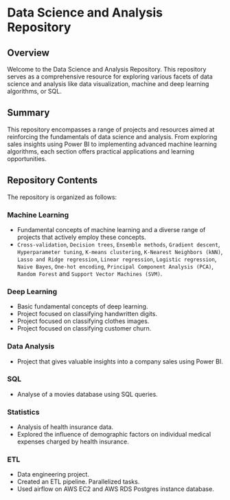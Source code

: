 # Data Science and Analysis Repository

## Overview

Welcome to the Data Science and Analysis Repository. This repository serves as a comprehensive resource for exploring various facets of data science and analysis like data visualization, machine and deep learning algorithms, or SQL.

## Summary

This repository encompasses a range of projects and resources aimed at reinforcing the fundamentals of data science and analysis. From exploring sales insights using Power BI to implementing advanced machine learning algorithms, each section offers practical applications and learning opportunities.

## Repository Contents

The repository is organized as follows:

### Machine Learning
  - Fundamental concepts of machine learning and a diverse range of projects that actively employ these concepts.
  - `Cross-validation`, `Decision trees`, `Ensemble methods`, `Gradient descent`, `Hyperparameter tuning`, `K-means clustering`, `K-Nearest Neighbors (kNN)`, `Lasso and Ridge regression`, `Linear regression`, `Logistic regression`, `Naive Bayes`, `One-hot encoding`, `Principal Component Analysis (PCA)`, `Random Forest` and `Support Vector Machines (SVM)`.

### Deep Learning
  - Basic fundamental concepts of deep learning.
  - Project focused on classifying handwritten digits.
  - Project focused on classifying clothes images.
  - Project focused on classifying customer churn.

### Data Analysis
  -  Project that gives valuable insights into a company sales using Power BI.

### SQL
  - Analyse of a movies database using SQL queries.

### Statistics
  -  Analysis of health insurance data.
  -  Explored the influence of demographic factors on individual medical expenses charged by health insurance.

### ETL
  - Data engineering project.
  - Created an ETL pipeline. Parallelized tasks.
  - Used airflow on AWS EC2 and AWS RDS Postgres instance database.
